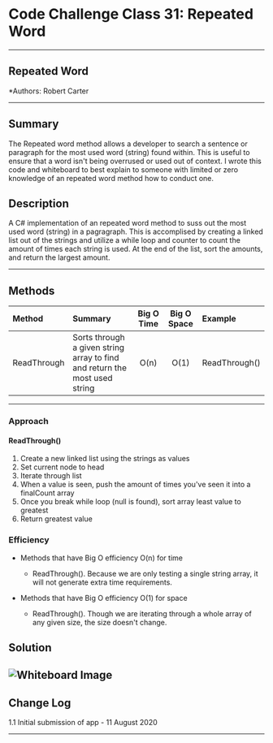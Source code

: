 # Code Challenge Class 31: Repeated Word
---

## Repeated Word

*Authors: Robert Carter 

---

## Summary

The Repeated word method allows a developer to search a sentence or paragraph for the most used word (string) found within. This is useful to ensure that a word isn't being overrused or used out of context. 
I wrote this code and whiteboard to best explain to someone with limited or zero knowledge of an repeated word method how to conduct one.

## Description

A C# implementation of an repeated word method to suss out the most used word (string) in a pagragraph.
This is accomplised by creating a linked list out of the strings and utilize a while loop and counter to count the amount of times each string is used. At the end of the list, sort the amounts, and return the largest amount.


---

## Methods

| Method | Summary | Big O Time | Big O Space | Example | 
| :----------- | :----------- | :-------------: | :-------------: | :----------- |
| ReadThrough | Sorts through a given string array to find and return the most used string | O(n) | O(1) | ReadThrough() |



---
### Approach

#### ReadThrough()
1. Create a new linked list using the strings as values
2. Set current node to head
3. Iterate through list
4. When a value is seen, push the amount of times you've seen it into a finalCount array
5. Once you break while loop (null is found), sort array least value to greatest
6. Return greatest value

### Efficiency
* Methods that have Big O efficiency O(n) for time
  * ReadThrough(). Because we are only testing a single string array, it will not generate extra time requirements.
 

* Methods that have Big O efficiency O(1) for space
  * ReadThrough(). Though we are iterating through a whole array of any given size, the size doesn't change.


  
  
## Solution
![Whiteboard Image](./assets/codechallengeclass31-whiteboard.png)
---

## Change Log

1.1 Initial submission of app - 11 August 2020

---